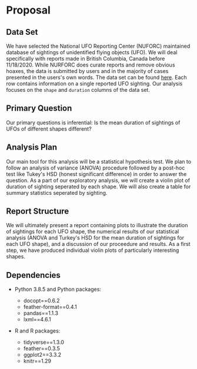 # Proposal

## Data Set

We have selected the National UFO Reporting Center (NUFORC) maintained database of sightings of unidentified flying objects (UFO). We will deal specifically with reports made in British Columbia, Canada before 11/18/2020. While NURFORC does curate reports and remove obvious hoaxes, the data is submitted by users and in the majority of cases presented in the users's own words.  The data set can be found [here](http://www.nuforc.org/webreports/ndxlBC.html).  Each row contains information on a single reported UFO sighting.  Our analysis focuses on the `shape` and `duration` columns of the data set.

## Primary Question

Our primary questions is inferential: Is the mean duration of sightings of UFOs of different shapes different?

## Analysis Plan

Our main tool for this analysis will be a statistical hypothesis test. We plan to follow an analysis of variance (ANOVA) procedure followed by a post-hoc test like Tukey's HSD (honest significant difference) in order to answer the question. As a part of our exploratory analysis, we will create a violin plot of duration of sighting seperated by each shape. We will also create a table for summary statistics seperated by sighting.

## Report Structure

We will ultimately present a report containing plots to illustrate the duration of sightings for each UFO shape, the numerical results of our statistical analysis (ANOVA and Turkey's HSD for the mean duration of sightings for each UFO shape), and a discussion of our proceedure and results.  As a first step, we have produced individual violin plots of particularly interesting shapes.

## Dependencies

- Python 3.8.5 and Python packages:

  - docopt==0.6.2
  - feather-format==0.4.1
  - pandas==1.1.3
  - lxml==4.6.1
  
- R and R packages:
  - tidyverse==1.3.0
  - feather==0.3.5
  - ggplot2==3.3.2
  - knitr==1.29
